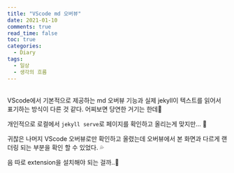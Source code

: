 ```yaml
---
title: "VScode md 오버뷰"
date: 2021-01-10
comments: true
read_time: false
toc: true
categories:
  - Diary
tags:
  - 일상
  - 생각의 흐름
---
```


<br>
VScode에서 기본적으로 제공하는 md 오버뷰 기능과 실제 jekyll이 텍스트를 읽어서 표기하는 방식이 다른 것 같다. 어찌보면 당연한 거기는 한데🤔

개인적으로 로컬에서 `jekyll serve`로 페이지를 확인하고 올리는게 맞지만... 🎏

귀찮은 나머지 VScode 오버뷰로만 확인하고 올렸는데 오버뷰에서 본 화면과 다르게 랜더링 되는 부분을 확인 할 수 있었다. 💦

음 따로 extension을 설치해야 되는 걸까..🤥
